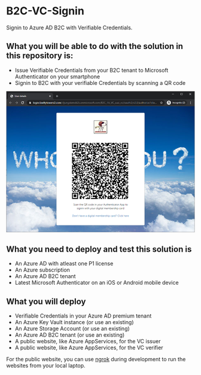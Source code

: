 # B2C-VC-Signin
Signin to Azure AD B2C with Verifiable Credentials.

## What you will be able to do with the solution in this repository is:

- Issue Verifiable Credentials from your B2C tenant to Microsoft Authenticator on your smartphone
- Signin to B2C with your verifiable Credentials by scanning a QR code
 
![Scan QR code](media/b2c-vc-scan-qr-code.png)

## What you need to deploy and test this solution is

- An Azure AD with atleast one P1 license
- An Azure subscription
- An Azure AD B2C tenant
- Latest Microsoft Authenticator on an iOS or Android mobile device
 
## What you will deploy

- Verifiable Credentials in your Azure AD premium tenant
- An Azure Key Vault instance (or use an existing)
- An Azure Storage Account (or use an existing)
- An Azure AD B2C tenant (or use an existing)
- A public website, like Azure AppServices, for the VC issuer
- A public website, like Azure AppServices, for the VC verifier
 
For the public website, you can use [ngrok](https://ngrok.com/) during development to run the websites from your local laptop.